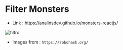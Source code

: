 # Filter Monsters

- Link : https://analinsdev.github.io/monsters-reactjs/

![filtro](https://user-images.githubusercontent.com/60307596/82382876-27b56480-9a03-11ea-9664-fdd68acbc260.PNG)

- Images from : ` https://robohash.org/ `
